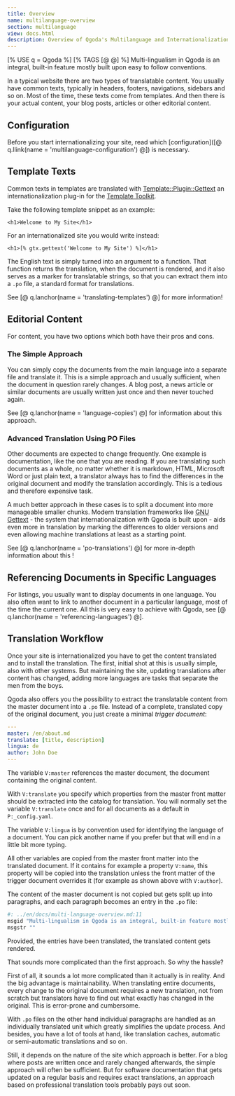 ```yaml
---
title: Overview
name: multilanguage-overview
section: multilanguage
view: docs.html
description: Overview of Qgoda's Multilanguage and Internationalization (I18N) features
---
```

[% USE q = Qgoda %]
[% TAGS [@ @] %]
Multi-lingualism in Qgoda is an integral, built-in feature mostly built upon easy to follow conventions.

In a typical website there are two types of translatable content.  You usually have common texts, typically in headers, footers, navigations, sidebars and so on.  Most of the time, these texts come from templates.  And then there is your actual content, your blog posts, articles or other editorial content.

<qgoda-toc/>

## Configuration

Before you start internationalizing your site, read which [configuration]([@ q.llink(name = 'multilanguage-configuration') @]) is necessary.

## Template Texts

Common texts in templates are translated with [Template::Plugin::Gettext](https://github.com/gflohr/Template-Plugin-Gettext) an internationalization plug-in for the [Template Toolkit](http://www.template-toolkit.org/).

Take the following template snippet as an example:

```tt2
<h1>Welcome to My Site</h1>
```

For an internationalized site you would write instead:

```tt2
<h1>[% gtx.gettext('Welcome to My Site') %]</h1>
```

The English text is simply turned into an argument to a function.  That function returns the translation, when the document is rendered, and it also serves as a marker for translatable strings, so that you can extract them into a `.po` file, a standard format for translations.

See [@ q.lanchor(name = 'translating-templates') @] for more information!

## Editorial Content

For content, you have two options which both have their pros and cons.

### The Simple Approach

You can simply copy the documents from the main language into a separate file and translate it. This is a simple approach and usually sufficient, when the document in question rarely changes. A blog post, a news article or similar documents are usually written just once and then never touched again.

See [@ q.lanchor(name = 'language-copies') @] for information about this approach.

### Advanced Translation Using PO Files

Other documents are expected to change frequently. One example is documentation, like the one that you are reading. If you are translating such documents as a whole, no matter whether it is markdown, HTML, Microsoft Word or just plain text, a translator always has to find the differences in the original document and modify the translation accordingly.  This is a tedious and therefore expensive task.

A much better approach in these cases is to split a document into more manageable smaller chunks. Modern translation frameworks like [GNU Gettext](https://www.gnu.org/software/gettext/) - the system that internationalization with Qgoda is built upon - aids even more in translation by marking the differences to older versions and even allowing machine translations at least as a starting point.

See [@ q.lanchor(name = 'po-translations') @] for more in-depth information about this !

## Referencing Documents in Specific Languages

For listings, you usually want to display documents in one language. You also often want to link to another document in a particular language, most of the time the current one. All this is very easy to achieve with Qgoda, see [@ q.lanchor(name = 'referencing-languages') @].

## Translation Workflow

Once your site is internationalized you have to get the content translated and to install the translation. The first, initial shot at this is usually simple, also with other systems. But maintaining the site, updating translations after content has changed, adding more languages are tasks that separate the men from the boys. 

Qgoda also offers you the possibility to extract the translatable content from the master document into a `.po` file.  Instead of a complete, translated copy of the original document, you just create a minimal *trigger document*:

```yaml
---
master: /en/about.md
translate: [title, description]
lingua: de
author: John Doe
---
```

The variable `V:master` references the master document, the document containing the original content.

With `V:translate` you specify which properties from the master front matter should be extracted into the catalog for translation.  You will normally set the variable `V:translate` once and for all documents as a default in `P:_config.yaml`.

The variable `V:lingua` is by convention used for identifying the language of a document.  You can pick another name if you prefer but that will end in a little bit more typing.

All other variables are copied from the master front matter into the translated document.  If it contains for example a property `V:name`, this property will be copied into the translation unless the front matter of the trigger document overrides it (for example as shown above with `V:author`).

The content of the master document is not copied but gets split up into paragraphs, and each paragraph becomes an entry in the `.po` file:

```bash
#: ../en/docs/multi-language-overview.md:11
msgid "Multi-lingualism in Qgoda is an integral, built-in feature mostly built upon easy to follow conventions."
msgstr ""
```

Provided, the entries have been translated, the translated content gets rendered.

That sounds more complicated than the first approach.  So why the hassle?

First of all, it sounds a lot more complicated than it actually is in reality.  And the big advantage is maintainability.  When translating entire documents, every change to the original document requires a new translation, not from scratch but translators have to find out what exactly has changed in the original.  This is error-prone and cumbersome.

With `.po` files on the other hand individual paragraphs are handled as an individually translated unit which greatly simplifies the update process.  And besides, you have a lot of tools at hand, like translation caches, automatic or semi-automatic translations and so on.

Still, it depends on the nature of the site which approach is better.  For a blog where posts are written once and rarely changed afterwards, the simple approach will often be sufficient.  But for software documentation that gets updated on a regular basis and requires exact translations, an approach based on professional translation tools probably pays out soon.


